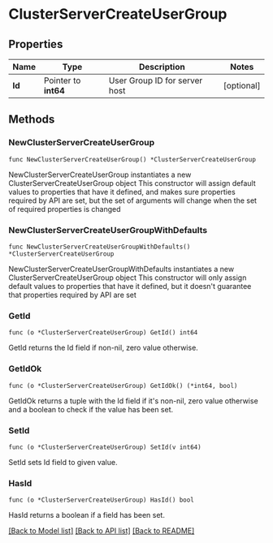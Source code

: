 # ClusterServerCreateUserGroup

## Properties

Name | Type | Description | Notes
------------ | ------------- | ------------- | -------------
**Id** | Pointer to **int64** | User Group ID for server host | [optional] 

## Methods

### NewClusterServerCreateUserGroup

`func NewClusterServerCreateUserGroup() *ClusterServerCreateUserGroup`

NewClusterServerCreateUserGroup instantiates a new ClusterServerCreateUserGroup object
This constructor will assign default values to properties that have it defined,
and makes sure properties required by API are set, but the set of arguments
will change when the set of required properties is changed

### NewClusterServerCreateUserGroupWithDefaults

`func NewClusterServerCreateUserGroupWithDefaults() *ClusterServerCreateUserGroup`

NewClusterServerCreateUserGroupWithDefaults instantiates a new ClusterServerCreateUserGroup object
This constructor will only assign default values to properties that have it defined,
but it doesn't guarantee that properties required by API are set

### GetId

`func (o *ClusterServerCreateUserGroup) GetId() int64`

GetId returns the Id field if non-nil, zero value otherwise.

### GetIdOk

`func (o *ClusterServerCreateUserGroup) GetIdOk() (*int64, bool)`

GetIdOk returns a tuple with the Id field if it's non-nil, zero value otherwise
and a boolean to check if the value has been set.

### SetId

`func (o *ClusterServerCreateUserGroup) SetId(v int64)`

SetId sets Id field to given value.

### HasId

`func (o *ClusterServerCreateUserGroup) HasId() bool`

HasId returns a boolean if a field has been set.


[[Back to Model list]](../README.md#documentation-for-models) [[Back to API list]](../README.md#documentation-for-api-endpoints) [[Back to README]](../README.md)



